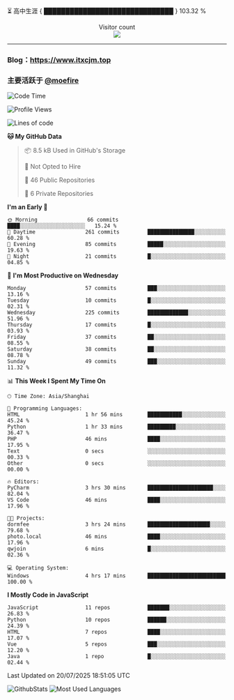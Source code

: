 ⏳ 高中生涯 { ██████████████████████████████ } 103.32 %
<p align="center"> 
  Visitor count<br>
  <img src="https://profile-counter.glitch.me/itxcjm/count.svg" />
</p>

---
### Blog：https://www.itxcjm.top
### 主要活跃于 [@moefire](https://github.com/moefire)
<!--START_SECTION:waka-->
![Code Time](http://img.shields.io/badge/Code%20Time-100%20hrs%2045%20mins-blue)

![Profile Views](http://img.shields.io/badge/Profile%20Views-0-blue)

![Lines of code](https://img.shields.io/badge/From%20Hello%20World%20I%27ve%20Written-818.3%20thousand%20lines%20of%20code-blue)

**🐱 My GitHub Data** 

> 📦 8.5 kB Used in GitHub's Storage 
 > 
> 🚫 Not Opted to Hire
 > 
> 📜 46 Public Repositories 
 > 
> 🔑 6 Private Repositories 
 > 
**I'm an Early 🐤** 

```text
🌞 Morning                66 commits          ████░░░░░░░░░░░░░░░░░░░░░   15.24 % 
🌆 Daytime                261 commits         ███████████████░░░░░░░░░░   60.28 % 
🌃 Evening                85 commits          █████░░░░░░░░░░░░░░░░░░░░   19.63 % 
🌙 Night                  21 commits          █░░░░░░░░░░░░░░░░░░░░░░░░   04.85 % 
```
📅 **I'm Most Productive on Wednesday** 

```text
Monday                   57 commits          ███░░░░░░░░░░░░░░░░░░░░░░   13.16 % 
Tuesday                  10 commits          █░░░░░░░░░░░░░░░░░░░░░░░░   02.31 % 
Wednesday                225 commits         █████████████░░░░░░░░░░░░   51.96 % 
Thursday                 17 commits          █░░░░░░░░░░░░░░░░░░░░░░░░   03.93 % 
Friday                   37 commits          ██░░░░░░░░░░░░░░░░░░░░░░░   08.55 % 
Saturday                 38 commits          ██░░░░░░░░░░░░░░░░░░░░░░░   08.78 % 
Sunday                   49 commits          ███░░░░░░░░░░░░░░░░░░░░░░   11.32 % 
```


📊 **This Week I Spent My Time On** 

```text
🕑︎ Time Zone: Asia/Shanghai

💬 Programming Languages: 
HTML                     1 hr 56 mins        ███████████░░░░░░░░░░░░░░   45.24 % 
Python                   1 hr 33 mins        █████████░░░░░░░░░░░░░░░░   36.47 % 
PHP                      46 mins             ████░░░░░░░░░░░░░░░░░░░░░   17.95 % 
Text                     0 secs              ░░░░░░░░░░░░░░░░░░░░░░░░░   00.33 % 
Other                    0 secs              ░░░░░░░░░░░░░░░░░░░░░░░░░   00.00 % 

🔥 Editors: 
PyCharm                  3 hrs 30 mins       █████████████████████░░░░   82.04 % 
VS Code                  46 mins             ████░░░░░░░░░░░░░░░░░░░░░   17.96 % 

🐱‍💻 Projects: 
dormfee                  3 hrs 24 mins       ████████████████████░░░░░   79.68 % 
photo.local              46 mins             ████░░░░░░░░░░░░░░░░░░░░░   17.96 % 
qwjoin                   6 mins              █░░░░░░░░░░░░░░░░░░░░░░░░   02.36 % 

💻 Operating System: 
Windows                  4 hrs 17 mins       █████████████████████████   100.00 % 
```

**I Mostly Code in JavaScript** 

```text
JavaScript               11 repos            ███████░░░░░░░░░░░░░░░░░░   26.83 % 
Python                   10 repos            ██████░░░░░░░░░░░░░░░░░░░   24.39 % 
HTML                     7 repos             ████░░░░░░░░░░░░░░░░░░░░░   17.07 % 
Vue                      5 repos             ███░░░░░░░░░░░░░░░░░░░░░░   12.20 % 
Java                     1 repo              █░░░░░░░░░░░░░░░░░░░░░░░░   02.44 % 
```




 Last Updated on 20/07/2025 18:51:05 UTC
<!--END_SECTION:waka-->
![GithubStats](https://github-readme-stats-blue-three.vercel.app/api?username=itxcjm&show_icons=true&theme=light&layout=compact&locale=cn&include_all_commits=true&count_private=true&role=OWNER,ORGANIZATION_MEMBER,COLLABORATOR)
![Most Used Languages](https://github-readme-stats-blue-three.vercel.app/api/top-langs/?username=itxcjm&theme=light&layout=compact&count_private=true&role=OWNER,ORGANIZATION_MEMBER,COLLABORATOR)
